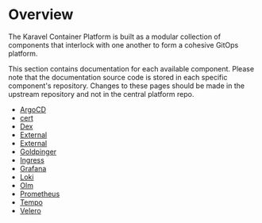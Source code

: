 # Overview

The Karavel Container Platform is built as a modular collection of components that interlock with one another to form
a cohesive GitOps platform.

This section contains documentation for each available component. Please note that the documentation source code is stored in
each specific component's repository. Changes to these pages should be made in the upstream repository and not in the central
platform repo.

- [ArgoCD](./argocd)
- [cert](./cert-manager)
- [Dex](./dex)
- [External](./external-dns)
- [External](./external-secrets)
- [Goldpinger](./goldpinger)
- [Ingress](./ingress-nginx)
- [Grafana](./grafana)
- [Loki](./loki)
- [Olm](./olm)
- [Prometheus](./prometheus)
- [Tempo](./tempo)
- [Velero](./velero)
